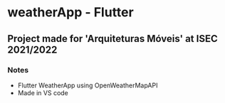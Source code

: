 

# weatherApp - Flutter
 
## Project made for 'Arquiteturas Móveis' at ISEC 2021/2022 

### Notes
- Flutter WeatherApp using OpenWeatherMapAPI
- Made in VS code


